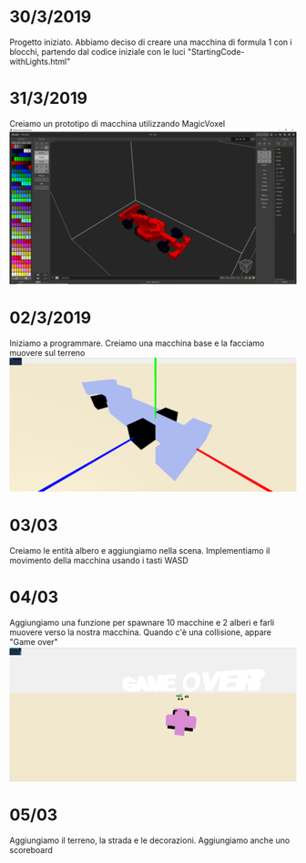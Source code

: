 # 30/3/2019

Progetto iniziato. Abbiamo deciso di creare una macchina di formula 1 con i blocchi, partendo dal codice iniziale con le luci "StartingCode-withLights.html"

# 31/3/2019

Creiamo un prototipo di macchina utilizzando MagicVoxel
![Prototipo](photos/magica.png "Prototipo")

# 02/3/2019

Iniziamo a programmare. Creiamo una macchina base e la facciamo muovere sul terreno
![Macchina](photos/macchina.png "Macchina")

# 03/03

Creiamo le entità albero e aggiungiamo nella scena. Implementiamo il movimento della macchina usando i tasti WASD

# 04/03

Aggiungiamo una funzione per spawnare 10 macchine e 2 alberi e farli muovere verso la nostra macchina. Quando c'è una collisione, appare "Game over"
![Collisone](photos/collisioni1.0.png "Collisone")

# 05/03

Aggiungiamo il terreno, la strada e le decorazioni. Aggiungiamo anche uno scoreboard
